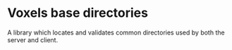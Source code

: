 # Voxels base directories

A library which locates and validates common directories used by both the server and client.
